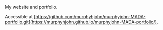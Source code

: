 My website and portfolio.

Accessible at [https://github.com/murphyhjohn/murphyjohn-MADA-portfolio.git](https://murphyhjohn.github.io/murphyjohn-MADA-portfolio/).
